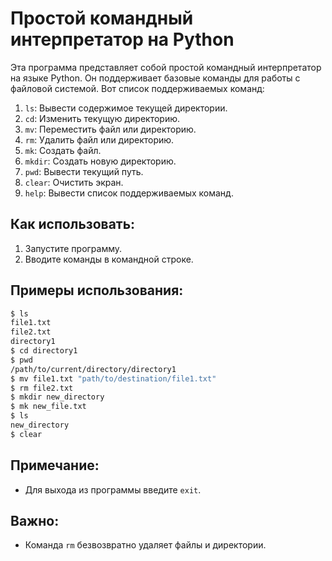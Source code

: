 # Простой командный интерпретатор на Python

Эта программа представляет собой простой командный интерпретатор на языке Python. Он поддерживает базовые команды для работы с файловой системой. Вот список поддерживаемых команд:

1. `ls`: Вывести содержимое текущей директории.
2. `cd`: Изменить текущую директорию.
3. `mv`: Переместить файл или директорию.
4. `rm`: Удалить файл или директорию.
5. `mk`: Создать файл.
6. `mkdir`: Создать новую директорию.
7. `pwd`: Вывести текущий путь.
8. `clear`: Очистить экран.
9. `help`: Вывести список поддерживаемых команд.

## Как использовать:

1. Запустите программу.
2. Вводите команды в командной строке.

## Примеры использования:

```bash
$ ls
file1.txt
file2.txt
directory1
$ cd directory1
$ pwd
/path/to/current/directory/directory1
$ mv file1.txt "path/to/destination/file1.txt"
$ rm file2.txt
$ mkdir new_directory
$ mk new_file.txt
$ ls
new_directory
$ clear
```

## Примечание:
- Для выхода из программы введите ```exit```.

## Важно:
- Команда ```rm``` безвозвратно удаляет файлы и директории.